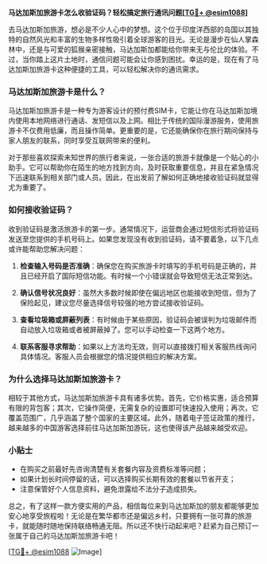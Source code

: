 **马达加斯加旅游卡怎么收验证码？轻松搞定旅行通讯问题[[TG💪+ @esim1088](https://t.me/s/esim1088)]**

去马达加斯加旅游，想必是不少人心中的梦想。这个位于印度洋西部的岛国以其独特的自然风光和丰富的生物多样性吸引着全球游客的目光。无论是漫步在仙人掌森林中，还是与可爱的狐猴亲密接触，马达加斯加都能给你带来无与伦比的体验。不过，当你踏上这片土地时，通信问题可能会让你感到困扰。幸运的是，现在有了马达加斯加旅游卡这种便捷的工具，可以轻松解决你的通讯需求。

### 马达加斯加旅游卡是什么？

马达加斯加旅游卡是一种专为游客设计的预付费SIM卡，它能让你在马达加斯加境内使用本地网络进行通话、发短信以及上网。相比于传统的国际漫游服务，使用旅游卡不仅费用低廉，而且操作简单。更重要的是，它还能确保你在旅行期间保持与家人朋友的联系，同时享受互联网带来的便利。

对于那些喜欢探索未知世界的旅行者来说，一张合适的旅游卡就像是一个贴心的小助手。它可以帮助你在陌生的地方找到方向，及时获取重要信息，并且在紧急情况下迅速联系到相关部门或人员。因此，在出发前了解如何正确地接收验证码就显得尤为重要了。

### 如何接收验证码？

收到验证码是激活旅游卡的第一步。通常情况下，运营商会通过短信形式将验证码发送至您提供的手机号码上。如果您发现没有收到验证码，请不要着急，以下几点或许能帮助您解决问题：

1. **检查输入号码是否准确**：确保您在购买旅游卡时填写的手机号码是正确的，并且已经开启了国际短信功能。有时候一个小错误就会导致短信无法正常到达。
   
2. **确认信号状况良好**：虽然大多数时候即使在偏远地区也能接收到短信，但为了保险起见，建议您尽量选择信号较强的地方尝试接收验证码。
   
3. **查看垃圾箱或屏蔽列表**：有时候由于某些原因，验证码会被误判为垃圾邮件而自动放入垃圾箱或者被屏蔽掉了。您可以手动检查一下这两个地方。
   
4. **联系客服寻求帮助**：如果以上方法均无效，则可以直接拨打相关客服热线询问具体情况。客服人员会根据您的情况提供相应的解决方案。

### 为什么选择马达加斯加旅游卡？

相较于其他方式，马达加斯加旅游卡具有诸多优势。首先，它价格实惠，适合预算有限的背包客；其次，它操作简便，无需复杂的设置即可快速投入使用；再次，它覆盖范围广，几乎涵盖了整个国家的主要区域。此外，随着电子签证政策的推行，越来越多的中国游客选择前往马达加斯加游玩，这也使得该产品越来越受欢迎。

### 小贴士

- 在购买之前最好先咨询清楚有关套餐内容及资费标准等问题；
- 如果计划长时间停留的话，可以选择购买长期有效的套餐以节省开支；
- 注意保管好个人信息资料，避免泄露给不法分子造成损失。

总之，有了这样一款方便实用的产品，相信每位来到马达加斯加的朋友都能够更加安心地享受旅程啦！无论是在繁华都市还是偏远乡村，只要拥有一张可靠的旅游卡，就能随时随地保持联络畅通无阻。所以还不快行动起来吧？赶紧为自己预订一张属于自己的马达加斯加旅游卡吧！

[[TG💪+ @esim1088](https://t.me/s/esim1088) ![Image](https://i.postimg.cc/4NQfJmqS/Snipaste-2025-05-13-00-14-12.png)]